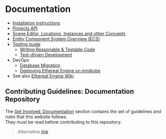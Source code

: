 # Documentation

- [Installation instructions](./docs/manual/01_install/index.md)
- [Projects API](./docs/manual/01_projects.md)
- [Scene Editor, Locations, Instances and other Concepts](./docs/manual/02_concepts)
- [Entity Component System Overview (ECS)](./docs/manual/03_modules/01_engine/04_ecs.md)
- [Testing guide](./docs/manual/03_modules/01_engine/07_testing/index.md)
  - [Writing Reasonable & Testable Code](./docs/manual/03_modules/01_engine/07_testing/01_reasonableCode.md)
  - [Test-driven Development](./docs/manual/03_modules/01_engine/07_testing/02_testDrivenDevelopment.md)
- DevOps
  - [Database Migration](./docs/manual/03_modules/05_infrastructure/03_devopsDeployment/04_databaseMigrations.md)
  - [Deploying Ethereal Engine on minikube](./docs/manual/03_modules/05_infrastructure/03_devopsDeployment/02_minikube.md)
- See also [Ethereal Engine Wiki](https://github.com/etherealengine/etherealengine/wiki/)

## Contributing Guidelines: Documentation Repository
The [Get Involved: Documentation](https://etherealengine.github.io/etherealengine-docs/manual/contributing/documentation/) section contains the set of guidelines and rules that this website follows.  
They must be read before contributing to this repository.  
> _Alternative [link](./docs/manual/98_contributing/06_documentation/)_
